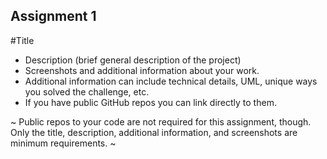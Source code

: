 ## Assignment 1
#Title


* Description (brief general description of the project)
* Screenshots and additional information about your work.
* Additional information can include technical details, UML, unique ways you solved the challenge, etc.
* If you have public GitHub repos you can link directly to them.

~ Public repos to your code are not required for this assignment, though. Only the title, description, additional information, and screenshots are minimum requirements. ~
